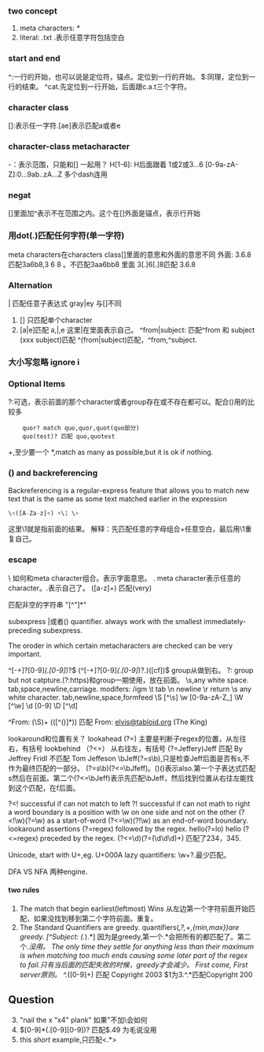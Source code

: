 ### two concept
1. meta characters: *
2. literal: .txt
.表示任意字符包括空白

### start and end
^:一行的开始，也可以说是定位符，锚点。定位到一行的开始。
$:同理，定位到一行的结束。
^cat.先定位到一行开始，后面跟c.a.t三个字符。



### character class
[]:表示任一字符.[ae]表示匹配a或者e

### character-class metacharacter
-：表示范围，只能和[] 一起用？
H[1-6]: H后面跟着 1或2或3...6
[0-9a-zA-Z]:0...9ab..zA...Z 多个dash连用

### negat
[]里面加^表示不在范围之内。这个在[]外面是锚点，表示行开始
[^u]:不是u. 
[u^z]
[uz^0-9]

### 用dot(.)匹配任何字符(单一字符)
meta characters在characters class[]里面的意思和外面的意思不同
外面: 3.6.8 匹配3a6b8,3 6	8  。不匹配3aa6bb8
里面 3[.]6[.]8匹配 3.6.8

### Alternation 
| 匹配任意子表达式
gray|ey 
与[]不同
1. [] 只匹配单个character
2. [a|e]匹配 a,|,e 这里|在里面表示自己。
^from|subject: 匹配^from 和 subject (xxx subject)匹配
^(from|subject)匹配，^from,^subject.

### 大小写忽略 ignore i


### Optional Items
?:可选，表示前面的那个character或者group存在或不存在都可以。配合()用的比较多
```
    quor? match quo,quor,quot(quo部分)
    quo(test)? 匹配 quo,quotest
```
+,至少要一个
*,match as many as possible,but it is ok if nothing.


### () and backreferencing
Backreferencing is a regular-express feature that allows you to match new
text that is the same as some text matched earlier in the expression
```js
\<([A-Za-z]+) +\1 \> 
```
这里\1就是指前面的结果。
解释：先匹配任意的字母组合+任意空白，最后用\1重复自己。

### escape
\ 如何和meta character组合。表示字面意思。
. meta character表示任意的character。\.表示自己了。
\([a-z]+\) 匹配(very) 

匹配非空的字符串
"[^"]*"

subexpress
|或者()
quantifier. always work with the smallest immediately-preceding subexpress.

The oroder in which certain metacharacters are checked can be very important.

^[-+]?[0-9]*(\.[0-9]*)?$
(^[-+]?[0-9]*(\.[0-9]*)?.)([cf])$ group从做到右。
?: group but not catpture.(?:https)和group一期使用，放在前面。
\s,any white space. tab,space,newline,carriage.
modifers: /igm
\t tab
\n newline
\r return
\s any white character. tab,newline,space,formfeed
\S [^\s]
\w [0-9a-zA-Z_]
\W [^\w]
\d [0-9]
\D [^\d]

^From: (\S)+ \(([^()]*)\)
匹配 From: elvis@tabloid.org (The King)

lookaround和位置有关？
lookahead (?=) 主要是判断子regex的位置，从左往右，有括号
lookbehind （?<=） 从右往左，有括号
(?=Jeffery)Jeff 匹配 By Jeffrey Fridl 不匹配 Tom Jeffeson
\bJeff(?=s\b),只是检查Jeff后面是否有s,不作为最终匹配的一部分。
(?=s\b)(?<=\bJfeff)。()()表示also.第一个子表达式匹配s然后在前面。第二个(?<=\bJeff)表示先匹配\bJeff，然后找到位置从右往左能找到这个匹配，在f后面。

?<! successful if can not match to left
?!  successful if can not math to right
 a word boundary is a position with \w on one side and not on the other
 (?<!\w)(?=\w) as a start-of-word
 (?<=\w)(?!\w) as an end-of-word boundary.
 lookaround assertions
 (?=regex) followed by the regex. hello(?=lo) hello
 (?<=regex) preceded by the regex.
(?<=\d)(?=(\d\d\d)+) 匹配了234，345.

Unicode, start with U+,eg. U+000A
lazy quantifiers: \w+?.最少匹配。

DFA VS NFA
两种engine.

#### two rules

1. The match that begin earliest(leftmost) Wins
从左边第一个字符前面开始匹配，如果没找到移到第二个字符前面。重复。
2. The Standard Quantifiers are greedy.
quantifiers(*,?,+,{min,max})are greedy.
[^Subject: (.*).*] 因为是greedy,第一个.*会把所有的都匹配了。第二个.*没用。
The only time they settle  for anything less than their maximum is when matching too much
ends causing some later part of the regex to fail.只有当后面的匹配失败的时候，greedy才会减少。
First come, First server原则。
^.*([0-9]+) 匹配 Copyright 2003 $1为3.^.*匹配Copyright 200
## Question
3. "nail the x \"x4\" plank" 如果"不加\会如何
4. \$[0-9]*(\.[0-9][0-9])? 匹配$.49 为毛说没用
5. this <I>short</I> example,只匹配<.*>





